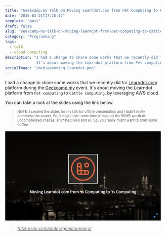 ```yaml
---
title: "Geekcamp.my Talk on Moving Learndot.com from Pet Computing to Cattle Computing"
date: "2016-03-21T17:28:42"
template: "post"
draft: false
slug: "seekcamp-my-talk-on-moving-learndot-from-pet-computing-to-cattle-computing"
category: "Programming"
tags:
  - talk
  - cloud computing
description: "I had a change to share some works that we recently did for Learndot.com platform during the Geekcamp.my event.
              It's about moving the Learndot platform from Pet computing to Cattle computing, by leveraging AWS cloud."
socialImage: "/media/moving-learndot.png"
---
```


I had a change to share some works that we recently did for 
[Learndot.com](https://www.learndot.com) platform during the [Geekcamp.my](http://www.geekcamp.my/) event.
It's about moving the Learndot platform from `Pet computing` to `Cattle computing`, by leveraging AWS cloud.

You can take a look at the slides using the link below.

<blockquote>
    <div style="font-size: 0.8em;">
        NOTE: I created the slides for my talk for offline presentation and I didn't really compress the assets.
        So, it might take some time to load all the 50MB worth of  uncompressed images, animated GIFs and all.
        So, you really might want to grab some coffee
    </div>
</blockquote> 

<a href="/slides/geekcampmy/">
  <img src="/media/moving-learndot.png" />
  <blockquote><cite>faizhasim.com/slides/geekcampmy/</cite></blockquote>
</a>
